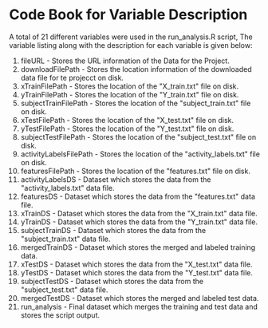 # Code Book for Variable Description
A total of 21 different variables were used in the run_analysis.R script, The variable listing along with the description for each variable is given below:

1. fileURL - Stores the URL information of the Data for the Project.
2. downloadFilePath - Stores the location information of the downloaded data file for te projecct on disk. 
3. xTrainFilePath - Stores the location of the "X_train.txt" file on disk.
4. yTrainFilePath - Stores the location of the "Y_train.txt" file on disk.
5. subjectTrainFilePath - Stores the location of the "subject_train.txt" file on disk.
6. xTestFilePath - Stores the location of the "X_test.txt" file on disk.
7. yTestFilePath - Stores the location of the "Y_test.txt" file on disk.
8. subjectTestFilePath - Stores the location of the "subject_test.txt" file on disk.
9. activityLabelsFilePath - Stores the location of the "activity_labels.txt" file on disk.
10. featuresFilePath - Stores the location of the "features.txt" file on disk.
11. activityLabelsDS - Dataset which stores the data from the "activity_labels.txt" data file.
12. featuresDS - Dataset which stores the data from the "features.txt" data file.
13. xTrainDS - Dataset which stores the data from the "X_train.txt" data file.
14. yTrainDS - Dataset which stores the data from the "Y_train.txt" data file.
15. subjectTrainDS - Dataset which stores the data from the "subject_train.txt" data file. 
16. mergedTrainDS - Dataset which stores the merged and labeled training data. 
17. xTestDS - Dataset which stores the data from the "X_test.txt" data file.
18. yTestDS - Dataset which stores the data from the "Y_test.txt" data file.
19. subjectTestDS - Dataset which stores the data from the "subject_test.txt" data file.
20. mergedTestDS - Dataset which stores the merged and labeled test data. 
21. run_analysis - Final dataset which merges the training and test data and stores the script output.